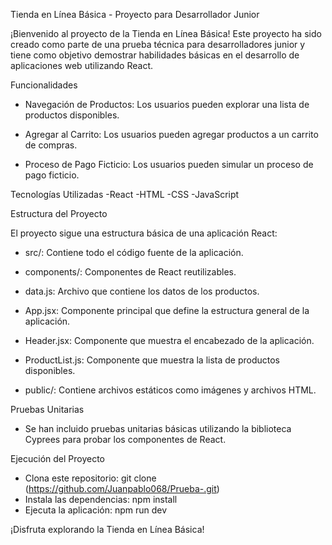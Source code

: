 Tienda en Línea Básica - Proyecto para Desarrollador Junior

¡Bienvenido al proyecto de la Tienda en Línea Básica! Este proyecto ha sido creado como parte de una prueba técnica para desarrolladores junior y tiene como objetivo demostrar habilidades básicas en el desarrollo de aplicaciones web utilizando React.

Funcionalidades

- Navegación de Productos: Los usuarios pueden explorar una lista de productos disponibles.

- Agregar al Carrito: Los usuarios pueden agregar productos a un carrito de compras.
  
- Proceso de Pago Ficticio: Los usuarios pueden simular un proceso de pago ficticio.
  
Tecnologías Utilizadas
-React
-HTML
-CSS
-JavaScript

Estructura del Proyecto

El proyecto sigue una estructura básica de una aplicación React:

- src/: Contiene todo el código fuente de la aplicación.
  
- components/: Componentes de React reutilizables.
  
- data.js: Archivo que contiene los datos de los productos.
  
- App.jsx: Componente principal que define la estructura general de la aplicación.
  
- Header.jsx: Componente que muestra el encabezado de la aplicación.
  
- ProductList.js: Componente que muestra la lista de productos disponibles.
  
- public/: Contiene archivos estáticos como imágenes y archivos HTML.
  
Pruebas Unitarias

- Se han incluido pruebas unitarias básicas utilizando la biblioteca Cyprees para probar los componentes de React.

Ejecución del Proyecto

- Clona este repositorio: git clone (https://github.com/Juanpablo068/Prueba-.git)
- Instala las dependencias: npm install
- Ejecuta la aplicación: npm run dev

¡Disfruta explorando la Tienda en Línea Básica!
